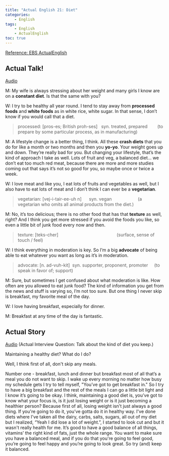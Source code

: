 ```yaml
---
title: "Actual English 21: Diet"
categories:
    - English
tags:
    - English
    - ActualEnglish
toc: true
---
```


[Reference: EBS ActualEnglish](http://home.ebse.co.kr/actualenglish/)

## Actual Talk!
[Audio](https://my.pcloud.com/publink/show?code=XZkuMl7ZP9hsPfLUWM0jKyk6TM1YMzRQgg2X)

M: My wife is always stressing about her weight and many girls I know are on a **constant diet**. Is that the same with you?

W: I try to be healthy all year round. I tend to stay away from **processed foods** and **white foods** as in white rice, white sugar. In that sense, I don’t know if you would call that a diet.

> processed: [pros-es; British proh-ses]   syn. treated, prepared        (to prepare by some particular process, as in manufacturing)

M: A lifestyle change is a better thing, I think. All these **crash diets** that you do for like a month or two months and then you **yo-yo**. Your weight goes up and down. They’re really bad for you. But changing your lifestyle, that’s the kind of approach I take as well. Lots of fruit and veg, a balanced diet… we don’t eat too much red meat, because there are more and more studies coming out that says it’s not so good for you, so maybe once or twice a week.

W: I love meat and like you, I eat lots of fruits and vegetables as well, but I also have to eat lots of meat and I don’t think I can ever be a **vegetarian**.

> vegetarian: [vej-i-tair-ee-uh n]      syn. vegan                     (a vegetarian who omits all animal products from the diet.)                  

M: No, it’s too delicious; there is no other food that has that **texture** as well, right? And I think you get more stressed if you avoid the foods you like, so even a little bit of junk food every now and then.

> texture: [teks-cher]                                               (surface, sense of touch / feel)

W: I think everything in moderation is key. So I’m a big **advocate** of being able to eat whatever you want as long as it’s in moderation.

> advocate: [n. ad-vuh-kit]  syn. supporter, proponent, promoter     (to speak in favor of; support)

M: Sure, but sometimes I get confused about what moderation is like. How often are you allowed to eat junk food? The kind of information you get from the news and stuff is varying so, I’m not too sure. But one thing I never skip is breakfast, my favorite meal of the day.

W: I love having breakfast, especially for dinner.

M: Breakfast at any time of the day is fantastic.


## Actual Story
[Audio](https://my.pcloud.com/publink/show?code=XZEuMl7ZufWqAl1IsnRBeOl73IBrFY72MFHV)
(Actual Interview Question: Talk about the kind of diet you keep.)

Maintaining a healthy diet? What do I do?

Well, I think first of all, don't skip any meals.

Number one - breakfast, lunch and dinner but breakfast most of all that’s a meal you do not want to skip. I wake up every morning no matter how busy my schedule gets I try to tell myself, "You’ve got to get breakfast in." So I try to have a big breakfast and the rest of the meals I can go a little bit light and I know it’s going to be okay. I think, maintaining a good diet is, you’ve got to know what your focus is, is it just losing weight or is it just becoming a healthier person? Because first of all, losing weight isn't just always a good thing. If you're going to do it, you’ve gotta do it in healthy way. I've done diets where I've taken all the dairy, carbs, salts, sugars, all out of my diet but I realized, “Yeah I did lose a lot of weight.”, I started to look cut and but it wasn't really health for me. It’s good to have a good balance of all things, vitamins’ the right kind of fats, just the whole range. You want to make sure you have a balanced meal, and if you do that you're going to feel good, you’re going to feel happy and you’re going to look great. So try (and) keep it balanced.
